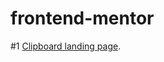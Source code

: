 # frontend-mentor

#1 [Clipboard landing page](https://github.com/cendyz/clipboard-landing-page-master).
